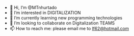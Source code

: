 - 👋 Hi, I’m @MTnhurtado
- 👀 I’m interested in DIGITALIZATION
- 🌱 I’m currently learning new programming technologies
- 💞️ I’m looking to collaborate on Digitalization TEAMS
- 📫 How to reach me: please email me to lf62@hotmail.com

<!---
MTnhurtado/MTnhurtado is a ✨ special ✨ repository because its `README.md` (this file) appears on your GitHub profile.
You can click the Preview link to take a look at your changes.
--->
